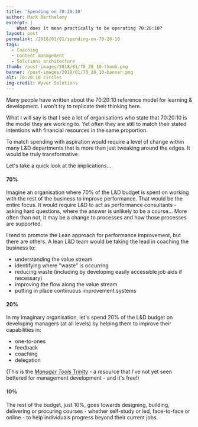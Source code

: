 ```yaml
---
title: 'Spending on 70:20:10'
author: Mark Berthelemy
excerpt: |
    What does it mean practically to be operating 70:20:10?
layout: post
permalink: /2018/01/01/spending-on-70-20-10
tags:
  - Coaching
  - Content management
  - Solutions architecture
thumb: /post-images/2018/01/70_20_10-thumb.png
banner: /post-images/2018/01/70_20_10-banner.png
alt: 70:20:10 circles
img-credit: Wyver Solutions
---
```

Many people have written about the 70:20:10 reference model for learning & development. I won't try to replicate their thinking here.

What I will say is that I see a lot of organisations who state that 70:20:10 is the model they are working to. Yet often they are still to match their stated intentions with financial resources in the same proportion.

To match spending with aspiration would require a level of change within many L&D departments that is more than just tweaking around the edges. It would be truly transformative.

Let's take a quick look at the implications...

#### 70%

Imagine an organisation where 70% of the L&D budget is spent on working with the rest of the business to improve performance. That would be the entire focus. It would require L&D to act as performance consultants - asking hard questions, where the answer is unlikely to be a course... More often than not, it may be a change to processes and how those processes are supported.

I tend to promote the Lean approach for performance improvement, but there are others. A lean L&D team would be taking the lead in coaching the business to:

- understanding the value stream
- identifying where "waste" is occurring
- reducing waste (including by developing easily accessible job aids if necessary)
- improving the flow along the value stream
- putting in place continuous improvement systems

#### 20%

In my imaginary organisation, let's spend 20% of the L&D budget on developing managers (at all levels) by helping them to improve their capabilities in:

- one-to-ones
- feedback
- coaching
- delegation

(This is the <a href="https://www.manager-tools.com/manager-tools-basics" target="_blank"><em>Manager Tools</em> Trinity</a> - a resource that I've not yet seen bettered for management development - and it's free!)

#### 10%

The rest of the budget, just 10%, goes towards designing, building, delivering or procuring courses - whether self-study or led, face-to-face or online - to help individuals progress beyond their current jobs.
